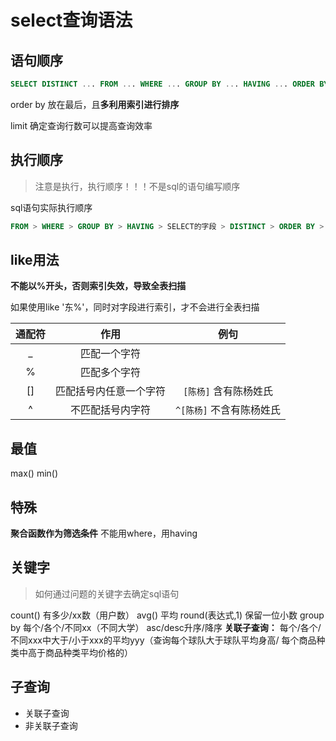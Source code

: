 # select查询语法

## 语句顺序

```sql
SELECT DISTINCT ... FROM ... WHERE ... GROUP BY ... HAVING ... ORDER BY ...LIMIT...
```
order by 放在最后，且**多利用索引进行排序**

limit 确定查询行数可以提高查询效率

## 执行顺序

> 注意是执行，执行顺序！！！不是sql的语句编写顺序

sql语句实际执行顺序
```sql
FROM > WHERE > GROUP BY > HAVING > SELECT的字段 > DISTINCT > ORDER BY > LIMIT
```

## like用法
**不能以%开头，否则索引失效，导致全表扫描**

如果使用like '东%'，同时对字段进行索引，才不会进行全表扫描

|通配符|作用|例句|
|:---:|:---:|:---:|
|_|匹配一个字符||
|%|匹配多个字符||
|[]|匹配括号内任意一个字符 | `[陈杨]` 含有陈杨姓氏|
|^|不匹配括号内字符|`^[陈杨]` 不含有陈杨姓氏|

## 最值
max()
min()

## 特殊

**聚合函数作为筛选条件** 不能用where，用having

## 关键字

> 如何通过问题的关键字去确定sql语句

count() 有多少/xx数（用户数）
avg() 平均
round(表达式,1) 保留一位小数
group by 每个/各个/不同xx（不同大学）
asc/desc升序/降序
**关联子查询：** 每个/各个/不同xxx中大于/小于xxx的平均yyy（查询每个球队大于球队平均身高/ 每个商品种类中高于商品种类平均价格的）

## 子查询

- 关联子查询
- 非关联子查询






